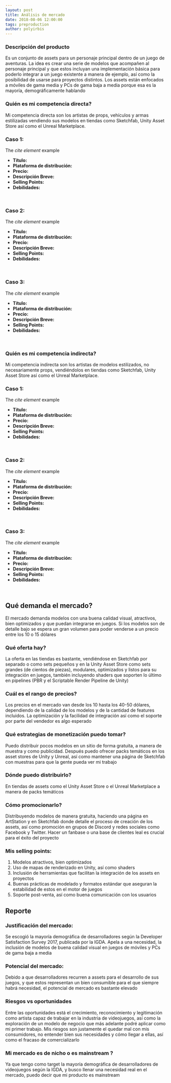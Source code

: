 ```yaml
---
layout: post
title: Análisis de mercado
date: 2018-08-06 12:00:00
tags: preproduction
author: polyirbis
---
```


### Descripción del producto
Es un conjunto de assets para un personaje principal dentro de un juego de aventuras. La idea es crear una serie de modelos que acompañen al personaje principal y que estos incluyan una implementación básica para poderlo integrar a un juego existente a manera de ejemplo, así como la posibilidad de usarse para proyectos distintos. Los assets están enfocados a móviles de gama media y PCs de gama baja a media porque esa es la mayoría, demográficamente hablando

### Quién es mi competencia directa?
Mi competencia directa son los artistas de props, vehículos y armas estilizadas vendiendo sus modelos en tiendas como Sketchfab, Unity Asset Store así como el Unreal Marketplace.
<br />


### Caso 1:
<amp-img width="600" height="300" layout="responsive" src="http://lorempixel.com/600/300/sports"></amp-img>
The <cite>cite element</cite> example <br />
* <strong>Título:</strong>
* <strong>Plataforma de distribución:</strong>
* <strong>Precio:</strong>
* <strong>Descripción Breve:</strong>
* <strong>Selling Points:</strong>
* <strong>Debilidades:</strong>
<br />


### Caso 2:
<amp-img width="600" height="300" layout="responsive" src="http://lorempixel.com/600/300/sports"></amp-img>
The <cite>cite element</cite> example <br />
* <strong>Título:</strong>
* <strong>Plataforma de distribución:</strong>
* <strong>Precio:</strong>
* <strong>Descripción Breve:</strong>
* <strong>Selling Points:</strong>
* <strong>Debilidades:</strong>
<br />


### Caso 3:
<amp-img width="600" height="300" layout="responsive" src="http://lorempixel.com/600/300/sports"></amp-img>
The <cite>cite element</cite> example <br />
* <strong>Título:</strong>
* <strong>Plataforma de distribución:</strong>
* <strong>Precio:</strong>
* <strong>Descripción Breve:</strong>
* <strong>Selling Points:</strong>
* <strong>Debilidades:</strong>
<br />


### Quién es mi competencia indirecta?
Mi competencia indirecta son los artistas de modelos estilizados, no necesariamente props, vendiéndolos en tiendas como Sketchfab, Unity Asset Store así como el Unreal Marketplace.
### Caso 1:
<amp-img width="600" height="300" layout="responsive" src="http://lorempixel.com/600/300/sports"></amp-img>
The <cite>cite element</cite> example <br />
* <strong>Título:</strong>
* <strong>Plataforma de distribución:</strong>
* <strong>Precio:</strong>
* <strong>Descripción Breve:</strong>
* <strong>Selling Points:</strong>
* <strong>Debilidades:</strong>  
<br />


### Caso 2:
<amp-img width="600" height="300" layout="responsive" src="http://lorempixel.com/600/300/sports"></amp-img>
The <cite>cite element</cite> example <br />
* <strong>Título:</strong>
* <strong>Plataforma de distribución:</strong>
* <strong>Precio:</strong>
* <strong>Descripción Breve:</strong>
* <strong>Selling Points:</strong>
* <strong>Debilidades:</strong>  
<br />


### Caso 3:
<amp-img width="600" height="300" layout="responsive" src="http://lorempixel.com/600/300/sports"></amp-img>
The <cite>cite element</cite> example <br />
* <strong>Título:</strong>
* <strong>Plataforma de distribución:</strong>
* <strong>Precio:</strong>
* <strong>Descripción Breve:</strong>
* <strong>Selling Points:</strong>
* <strong>Debilidades:</strong>  
<br />


## Qué demanda el mercado?
El mercado demanda modelos con una buena calidad visual, atractivos, bien optimizados y que puedan integrarse en juegos. Si los modelos son de detalle bajo se espera un gran volumen para poder venderse a un precio entre los 10 o 15 dólares
### Qué oferta hay?
La oferta en las tiendas es bastante, vendiéndose en Sketchfab por separado o como sets pequeños y en la Unity Asset Store como sets grandes (de cientos de piezas), modulares, optimizados y listos para su integración en juegos, también incluyendo shaders que soporten lo último en pipelines (PBR y el Scriptable Render Pipeline de Unity)
### Cuál es el rango de precios?
Los precios en el mercado van desde los 10 hasta los 40-50 dólares, dependiendo de la calidad de los modelos y de la cantidad de features incluidos. La optimización y la facilidad de integración así como el soporte por parte del vendedor es algo esperado
### Qué estrategias de monetización puedo tomar?
Puedo distribuir pocos modelos en un sitio de forma gratuita, a manera de muestra y como publicidad. Después puedo ofrecer packs temáticos en los asset stores de Unity y Unreal, así como mantener una página de Sketchfab con muestras para que la gente pueda ver mi trabajo
### Dónde puedo distribuirlo?
En tiendas de assets como el Unity Asset Store o el Unreal Marketplace a manera de packs temáticos
### Cómo promocionarlo?
Distribuyendo modelos de manera gratuita, haciendo una página en ArtStation y en Sketchfab donde detalle el proceso de creación de los assets, así como promoción en grupos de Discord y redes sociales como Facebook y Twitter. Hacer un fanbase o una base de clientes leal es crucial para el éxito del proyecto

### Mis selling points:
1. Modelos atractivos, bien optimizados
2. Uso de mapas de renderizado en Unity, así como shaders
3. Inclusión de herramientas que facilitan la integración de los assets en proyectos
4. Buenas prácticas de modelado y formatos estándar que aseguran la estabilidad de estos en el motor de juegos
5. Soporte post-venta, así como buena comunicación con los usuarios


## Reporte
### Justificación del mercado:
Se escogió la mayoría demográfica de desarrolladores según la Developer Satisfaction Survey 2017, publicada por la IGDA. Apela a una necesidad, la inclusión de modelos de buena calidad visual en juegos de móviles y PCs de gama baja a media
### Potencial del mercado:
Debido a que desarrolladores recurren a assets para el desarrollo de sus juegos, y que estos representan un bien consumible para el que siempre habrá necesidad, el potencial de mercado es bastante elevado
### Riesgos vs oportunidades 
Entre las oportunidades está el crecimiento, reconocimiento y legitimación como artista capaz de trabajar en la industria de videojuegos, así como la exploración de un modelo de negocio que más adelante podré aplicar como mi primer trabajo. Mis riesgos son justamente el quedar mal con mis consumidores, no entender bien sus necesidades y cómo llegar a ellas, así como el fracaso de comercializarlo
### Mi mercado es de nicho o es <italic> mainstream </italic>?
Ya que tengo como target la mayoría demográfica de desarrolladores de videojuegos según la IGDA, y busco llenar una necesidad real en el mercado, puedo decir que mi producto es mainstream